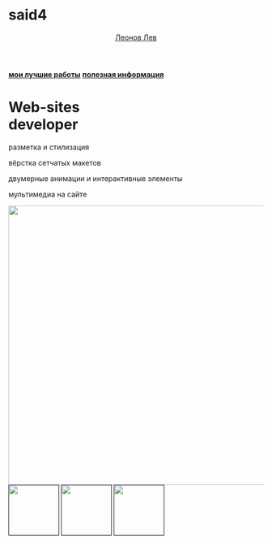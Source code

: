 # said4
<html>
  <head>
    <title>Лев Леонов</title>
    <link rel="stylesheet" href="style.css"/>
  </head>
  <body>
    <header>
      <a class="link-header" href="leonov.html">Леонов Лев</a>
    </header>
    <main>
      <nav>
        <a class="link-nav" href="mysites.html"><b>мои лучшие работы</b></a>
        <a class="link-nav" href="info.html"><b>полезная информация</b></a>
      </nav>
      <h1>Web-sites<br/> developer</h1>
      <p>разметка и стилизация</p>
      <p>вёрстка сетчатых макетов</p>
      <p>двумерные анимации и интерактивные элементы</p>
      <p>мультимедиа на сайте</p>
      <img src="https://mars.algoritmika.org/uploads/2021/04/carousel-1684591_0_1618254197.svg" width="830px" height="550px"/>
    </main>
    <footer>
      <a class="social" href=""><img src="https://mars.algoritmika.org/uploads/2021/04/social1_0_1618254571.png" width="100px" height="100px"/></a>
      <a class="social" href=""><img src="https://mars.algoritmika.org/uploads/2021/04/Group%201_0_1618254571.png" width="100px" height="100px"/></a>
      <a class="social" href=""><img src="https://mars.algoritmika.org/uploads/2021/04/social3_0_1618254571.png" width="100px" height="100px"/></a>
    </footer>
  </body>
</html>

